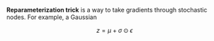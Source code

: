 **Reparameterization trick** is a way to take gradients through stochastic nodes. For example, a Gaussian

$$
z = \mu + \sigma \odot \epsilon
$$